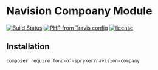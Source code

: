 # Navision Compoany Module
[![Build Status](https://travis-ci.org/fond-of/spryker-navision-company.svg?branch=master)](https://travis-ci.org/fond-of/spryker-navision-company)
[![PHP from Travis config](https://img.shields.io/travis/php-v/fond-of/spryker-navision-company.svg)](https://php.net/)
[![license](https://img.shields.io/github/license/fond-of/spryker-navision-company.svg)](https://packagist.org/packages/fond-of-spryker/navision-company)

## Installation

```
composer require fond-of-spryker/navision-company
```
